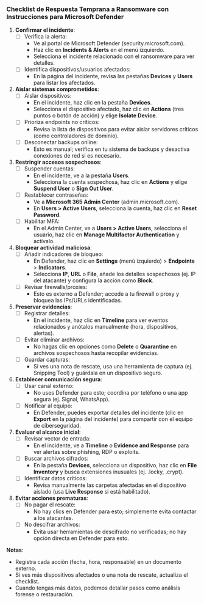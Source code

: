 ### Checklist de Respuesta Temprana a Ransomware con Instrucciones para Microsoft Defender

1. **Confirmar el incidente**:
   - [ ] Verifica la alerta:
     - Ve al portal de Microsoft Defender (security.microsoft.com).
     - Haz clic en **Incidents & Alerts** en el menú izquierdo.
     - Selecciona el incidente relacionado con el ransomware para ver detalles.
   - [ ] Identifica dispositivos/usuarios afectados:
     - En la página del incidente, revisa las pestañas **Devices** y **Users** para listar los afectados.

2. **Aislar sistemas comprometidos**:
   - [ ] Aislar dispositivos:
     - En el incidente, haz clic en la pestaña **Devices**.
     - Selecciona el dispositivo afectado, haz clic en **Actions** (tres puntos o botón de acción) y elige **Isolate Device**.
   - [ ] Prioriza endpoints no críticos:
     - Revisa la lista de dispositivos para evitar aislar servidores críticos (como controladores de dominio).
   - [ ] Desconectar backups online:
     - Esto es manual; verifica en tu sistema de backups y desactiva conexiones de red si es necesario.

3. **Restringir accesos sospechosos**:
   - [ ] Suspender cuentas:
     - En el incidente, ve a la pestaña **Users**.
     - Selecciona la cuenta sospechosa, haz clic en **Actions** y elige **Suspend User** o **Sign Out User**.
   - [ ] Restablecer contraseñas:
     - Ve a **Microsoft 365 Admin Center** (admin.microsoft.com).
     - En **Users > Active Users**, selecciona la cuenta, haz clic en **Reset Password**.
   - [ ] Habilitar MFA:
     - En el Admin Center, ve a **Users > Active Users**, selecciona el usuario, haz clic en **Manage Multifactor Authentication** y actívalo.

4. **Bloquear actividad maliciosa**:
   - [ ] Añadir indicadores de bloqueo:
     - En Defender, haz clic en **Settings** (menú izquierdo) > **Endpoints** > **Indicators**.
     - Selecciona **IP**, **URL** o **File**, añade los detalles sospechosos (ej. IP del atacante) y configura la acción como **Block**.
   - [ ] Revisar firewalls/proxies:
     - Esto es externo a Defender; accede a tu firewall o proxy y bloquea las IPs/URLs identificadas.

5. **Preservar evidencias**:
   - [ ] Registrar detalles:
     - En el incidente, haz clic en **Timeline** para ver eventos relacionados y anótalos manualmente (hora, dispositivos, alertas).
   - [ ] Evitar eliminar archivos:
     - No hagas clic en opciones como **Delete** o **Quarantine** en archivos sospechosos hasta recopilar evidencias.
   - [ ] Guardar capturas:
     - Si ves una nota de rescate, usa una herramienta de captura (ej. Snipping Tool) y guárdala en un dispositivo seguro.

6. **Establecer comunicación segura**:
   - [ ] Usar canal externo:
     - No uses Defender para esto; coordina por teléfono o una app segura (ej. Signal, WhatsApp).
   - [ ] Notificar al equipo:
     - En Defender, puedes exportar detalles del incidente (clic en **Export** en la página del incidente) para compartir con el equipo de ciberseguridad.

7. **Evaluar el alcance inicial**:
   - [ ] Revisar vector de entrada:
     - En el incidente, ve a **Timeline** o **Evidence and Response** para ver alertas sobre phishing, RDP o exploits.
   - [ ] Buscar archivos cifrados:
     - En la pestaña **Devices**, selecciona un dispositivo, haz clic en **File Inventory** y busca extensiones inusuales (ej. .locky, .crypt).
   - [ ] Identificar datos críticos:
     - Revisa manualmente las carpetas afectadas en el dispositivo aislado (usa **Live Response** si está habilitado).

8. **Evitar acciones prematuras**:
   - [ ] No pagar el rescate:
     - No hay clics en Defender para esto; simplemente evita contactar a los atacantes.
   - [ ] No descifrar archivos:
     - Evita usar herramientas de descifrado no verificadas; no hay opción directa en Defender para esto.

**Notas**:
- Registra cada acción (fecha, hora, responsable) en un documento externo.
- Si ves más dispositivos afectados o una nota de rescate, actualiza el checklist.
- Cuando tengas más datos, podemos detallar pasos como análisis forense o restauración.
